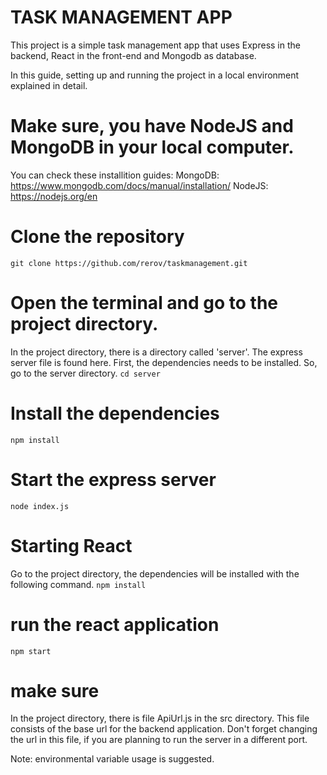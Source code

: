 # TASK MANAGEMENT APP 

This project is a simple task management app that uses Express in the backend, React in the front-end and Mongodb as database.

In this guide, setting up and running the project in a local environment explained in detail. 

# Make sure, you have NodeJS and MongoDB in your local computer. 

You can check these installition guides: 
MongoDB: https://www.mongodb.com/docs/manual/installation/
NodeJS: https://nodejs.org/en

# Clone the repository 
`git clone https://github.com/rerov/taskmanagement.git`

# Open the terminal and go to the project directory. 
In the project directory, there is a directory called 'server'. The express server file is found here. 
First, the dependencies needs to be installed. So, go to the server directory. 
`cd server`

# Install the dependencies
`npm install`

# Start the express server 
`node index.js`

# Starting React 
Go to the project directory, the dependencies will be installed with the following command. 
`npm install`

# run the react application 
`npm start`

# make sure

In the project directory, there is file ApiUrl.js in the src directory. This file consists of the base url for the backend application. Don't forget changing the url in this file, if you are planning to run the server in a different port. 

Note: environmental variable usage is suggested. 


